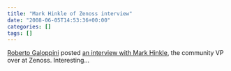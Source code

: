 ```yaml
---
title: "Mark Hinkle of Zenoss interview"
date: "2008-06-05T14:53:36+00:00"
categories: []
tags: []
---
```


<a href="http://robertogaloppini.net/">Roberto Galoppini</a> posted <a href="http://robertogaloppini.net/2008/06/04/open-source-systems-management-zenoss-expands-platform-support-an-interview-with-mark-hinkle/">an interview with Mark Hinkle</a>, the community VP over at Zenoss. Interesting...
